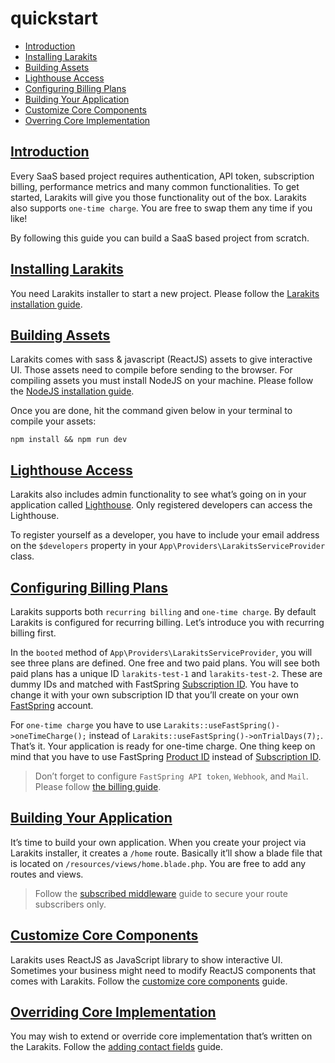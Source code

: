 # quickstart
* [Introduction](#introduction)
* [Installing Larakits](#installing-larakits)
* [Building Assets](#building-assets)
* [Lighthouse Access](#lighthouse-access)
* [Configuring Billing Plans](#configuring-billing-plans)
* [Building Your Application](#building-your-application)
* [Customize Core Components](#customize-core-components)
* [Overring Core Implementation](#overriding-core-implementation)

## [Introduction](#introduction)
Every SaaS based project requires authentication, API token, subscription billing, performance metrics and many common functionalities. To get started, Larakits will give you those functionality out of the box. Larakits also supports `one-time charge`. You are free to swap them any time if you like!

By following this guide you can build a SaaS based project from scratch.

## [Installing Larakits](#installing-larakits)
You need Larakits installer to start a new project. Please follow the [Larakits installation guide](/docs/{version}/installation).

## [Building Assets](#building-assets)
Larakits comes with sass & javascript (ReactJS) assets to give interactive UI. Those assets need to compile before sending to the browser. For compiling assets you must install NodeJS on your machine. Please follow the [NodeJS installation guide](/docs/{version}/installation#installing-dependencies).

Once you are done, hit the command given below in your terminal to compile your assets:

```
npm install && npm run dev
```

## [Lighthouse Access](#lighthouse-access)
Larakits also includes admin functionality to see what’s going on in your application called [Lighthouse](/docs/{version}/lighthouse). Only registered developers can access the Lighthouse.

To register yourself as a developer, you have to include your email address on the `$developers` property in your `App\Providers\LarakitsServiceProvider` class.

## [Configuring Billing Plans](#configuring-billing-plans)
Larakits supports both `recurring billing` and `one-time charge`. By default Larakits is configured for recurring billing. Let’s introduce you with recurring billing first.

In the `booted` method of  `App\Providers\LarakitsServiceProvider`, you will see three plans are defined. One free and two paid plans. You will see both paid plans has a unique ID `larakits-test-1` and `larakits-test-2`. These are dummy IDs and matched with FastSpring [Subscription ID](https://dashboard.fastspring.com/2/product/all_subscriptions.xml). You have to change it with your own subscription ID that you’ll create on your own [FastSpring](https://fastspring.com) account.

For `one-time charge` you have to use `Larakits::useFastSpring()->oneTimeCharge();` instead of  `Larakits::useFastSpring()->onTrialDays(7);`. That’s it. Your application is ready for one-time charge. One thing keep on mind that you have to use FastSpring [Product ID](https://dashboard.fastspring.com/2/product/all.xml) instead of [Subscription ID](https://dashboard.fastspring.com/2/product/all_subscriptions.xml).

> Don’t forget to configure `FastSpring API token`, `Webhook`, and `Mail`. Please follow [the billing guide](/docs/{version}/billing#configuration). 

## [Building Your Application](#building-your-application)
It’s time to build your own application. When you create your project via Larakits installer, it creates a `/home` route. Basically it’ll show a blade file that is located on `/resources/views/home.blade.php`. You are free to add any routes and views. 

> Follow the [subscribed middleware](/docs/{version}/billing#subscribed-middleware) guide to secure your route subscribers only.  

## [Customize Core Components](#customize-core-components)
Larakits uses ReactJS as JavaScript library to show interactive UI. Sometimes your business might need to modify ReactJS components that comes with Larakits. Follow the [customize core components](/docs/{version}/customize-core-components) guide.

## [Overriding Core Implementation](#overriding-core-implementation)
You may wish to extend or override core implementation that’s written on the Larakits. Follow the [adding contact fields](/docs/{version}/adding-contact-fields) guide.